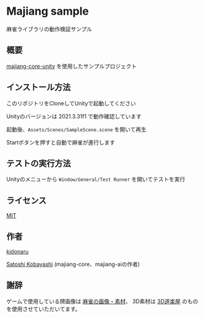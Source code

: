 # Majiang sample

麻雀ライブラリの動作検証サンプル

## 概要

[majiang-core-unity](https://github.com/kidonaru/majiang-core-unity) を使用したサンプルプロジェクト

## インストール方法

このリポジトリをCloneしてUnityで起動してください

Unityのバージョンは 2021.3.31f1 で動作確認しています

起動後、`Assets/Scenes/SampleScene.scene` を開いて再生

Startボタンを押すと自動で麻雀が進行します

## テストの実行方法

Unityのメニューから `Window/General/Test Runner` を開いてテストを実行

## ライセンス

[MIT](https://github.com/kidonaru/Majiang-sample/blob/master/LICENSE)

## 作者

[kidonaru](https://github.com/kidonaru)

[Satoshi Kobayashi](https://github.com/kobalab) (majiang-core、majiang-aiの作者)

## 謝辞

ゲームで使用している牌画像は [麻雀の画像・素材](http://www.civillink.net/fsozai/majan.html)、
3D素材は [3D道楽屋](https://3d-dorakuya.com/souko/287)
のものを使用させていただいてます。
